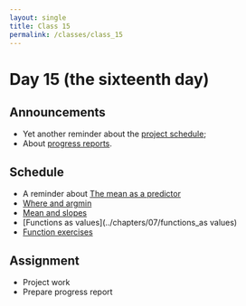 ```yaml
---
layout: single
title: Class 15
permalink: /classes/class_15
---
```


# Day 15 (the sixteenth day)

## Announcements

* Yet another reminder about the [project schedule](../project);
* About [progress reports](../projects/progress).

## Schedule

* A reminder about [The mean as
  a predictor](../chapters/08/mean_meaning)
* [Where and argmin](../chapters/08/where_and_argmin)
* [Mean and slopes](../chapters/08/mean_and_slopes)
* [Functions as values](../chapters/07/functions_as values)
* [Function exercises](../chapters/exercises/functions_values_exercises)

## Assignment

* Project work
* Prepare progress report
